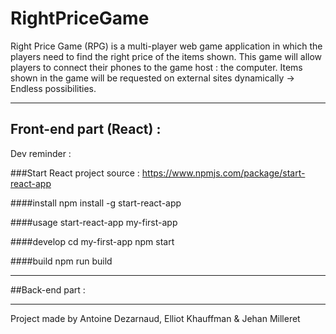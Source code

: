 # RightPriceGame

Right Price Game (RPG) is a multi-player web game application  in which
the players need to find the right price of the items shown.
This game will allow players to connect their phones to the game host : the computer.
Items shown in the game will be requested on external sites dynamically -> Endless possibilities.

---
## Front-end part (React) :

Dev reminder :

###Start React project
source : https://www.npmjs.com/package/start-react-app

####install
npm install -g start-react-app

####usage
start-react-app my-first-app

####develop
cd my-first-app
npm start

####build
npm run build

---

##Back-end part :


---
Project made by Antoine Dezarnaud, Elliot Khauffman & Jehan Milleret